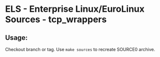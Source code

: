 # ELS - Enterprise Linux/EuroLinux Sources - tcp_wrappers
 
## Usage:
  Checkout branch or tag. Use `make sources` to recreate  SOURCE0 archive.
